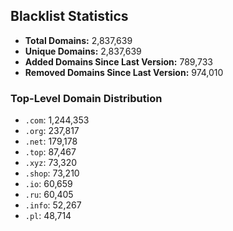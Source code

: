 ## Blacklist Statistics

- **Total Domains:** 2,837,639
- **Unique Domains:** 2,837,639
- **Added Domains Since Last Version:** 789,733
- **Removed Domains Since Last Version:** 974,010

### Top-Level Domain Distribution

-  `.com`: 1,244,353
-  `.org`: 237,817
-  `.net`: 179,178
-  `.top`: 87,467
-  `.xyz`: 73,320
-  `.shop`: 73,210
-  `.io`: 60,659
-  `.ru`: 60,405
-  `.info`: 52,267
-  `.pl`: 48,714
